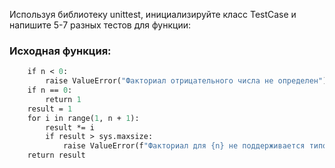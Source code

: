 Используя библиотеку unittest, инициализируйте класс TestCase и напишите 5-7 разных тестов для функции:

### Исходная функция:

```def factorial(n: int):
    if n < 0:
        raise ValueError("Факториал отрицательного числа не определен")
    if n == 0:
        return 1
    result = 1
    for i in range(1, n + 1):
        result *= i
        if result > sys.maxsize:
            raise ValueError(f"Факториал для {n} не поддерживается типом int")
    return result
```
